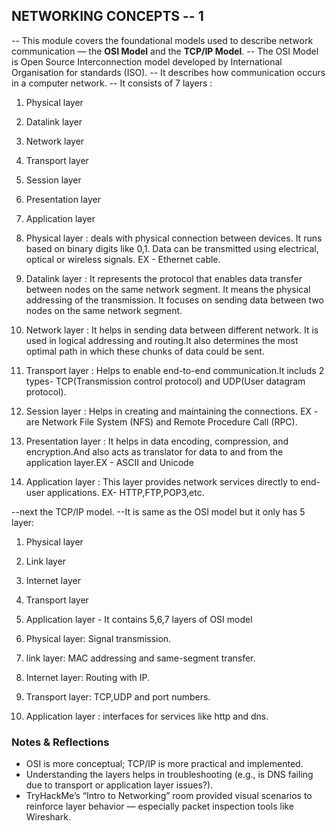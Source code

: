 ## NETWORKING CONCEPTS -- 1

-- This module covers the foundational models used to describe network communication — the **OSI Model** and the **TCP/IP Model**.
-- The OSI Model is Open Source Interconnection model developed by International Organisation for standards (ISO).
-- It describes how communication occurs in a computer network.
-- It consists of 7 layers :
1. Physical layer
2. Datalink layer
3. Network layer
4. Transport layer
5. Session layer
6. Presentation layer
7. Application layer

1. Physical layer : deals with physical connection between devices. It runs based on binary digits like 0,1. Data can be transmitted using electrical, optical or wireless signals. EX - Ethernet cable.
2. Datalink layer : It represents the protocol that enables data transfer between nodes on the same network segment. It means the physical addressing of the transmission. It  focuses on sending data between two nodes on the same network segment.
3. Network layer : It helps in sending data between different network. It is used in logical addressing and routing.It also determines the most optimal path in which these chunks of data could be sent.
4. Transport layer : Helps to enable end-to-end communication.It includs 2 types- TCP(Transmission control protocol) and UDP(User datagram protocol).
5. Session layer : Helps in creating and maintaining the connections. EX - are Network File System (NFS) and Remote Procedure Call (RPC).
6. Presentation layer : It helps in data encoding, compression, and encryption.And also acts as translator for data to and from the application layer.EX - ASCII and Unicode
7. Application layer : This layer provides network services directly to end-user applications. EX- HTTP,FTP,POP3,etc.

--next the TCP/IP model.
--It is same as the OSI model but it only has 5 layer:
1. Physical layer
2. Link layer 
3. Internet layer
4. Transport layer
5. Application layer - It contains 5,6,7 layers of OSI model

1. Physical layer: Signal transmission.
2. link layer: MAC addressing and same-segment transfer.
3. Internet layer: Routing with IP.
4. Transport layer: TCP,UDP and port numbers.
5. Application layer : interfaces for services like http and dns.

###  Notes & Reflections

- OSI is more conceptual; TCP/IP is more practical and implemented.
- Understanding the layers helps in troubleshooting (e.g., is DNS failing due to transport or application layer issues?).
- TryHackMe’s “Intro to Networking” room provided visual scenarios to reinforce layer behavior — especially packet inspection tools like Wireshark.


